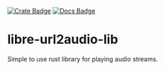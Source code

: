 [![Crate Badge]][Crate]
[![Docs Badge]][Docs]

[Crate Badge]: https://img.shields.io/crates/v/libre-url2audio-lib?logo=rust&style=flat-square
[Crate]: https://crates.io/crates/libre-url2audio-lib
[Docs Badge]: https://img.shields.io/docsrs/ratatui-image?logo=rust&style=flat-square
[Docs]: https://docs.rs/libre-url2audio-lib/


# libre-url2audio-lib

Simple to use rust library for playing audio streams.

